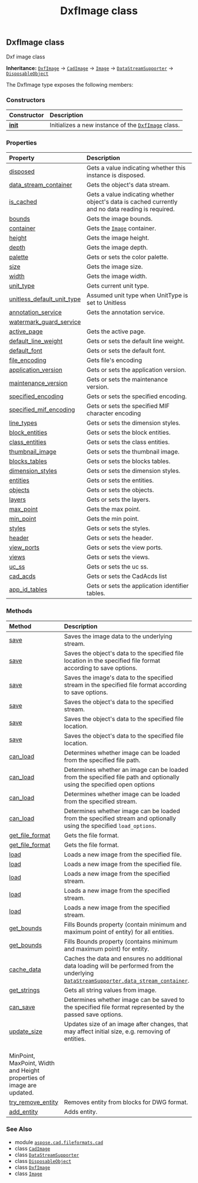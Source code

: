 ﻿---
title: DxfImage class
second_title: Aspose.CAD for Python via .NET API References
description: 
type: docs
weight: 300
url: /python-net/aspose.cad.fileformats.cad/dxfimage/
is_root: false
---

## DxfImage class

Dxf image class



**Inheritance:** [`DxfImage`](/cad/python-net/aspose.cad.fileformats.cad/dxfimage) → 
[`CadImage`](/cad/python-net/aspose.cad.fileformats.cad/cadimage) → 
[`Image`](/cad/python-net/aspose.cad/image) → 
[`DataStreamSupporter`](/cad/python-net/aspose.cad/datastreamsupporter) → 
[`DisposableObject`](/cad/python-net/aspose.cad/disposableobject)



The DxfImage type exposes the following members:

### Constructors
| Constructor | Description |
| :- | :- |
| [__init__](/cad/python-net/aspose.cad.fileformats.cad/dxfimage/__init__/#aspose.cad.fileformats.cad.cadconsts.CadAcadVersion) | Initializes a new instance of the [`DxfImage`](/cad/python-net/aspose.cad.fileformats.cad/dxfimage) class. |


### Properties
| Property | Description |
| :- | :- |
| [disposed](/cad/python-net/aspose.cad.fileformats.cad/dxfimage/disposed) | Gets a value indicating whether this instance is disposed. |
| [data_stream_container](/cad/python-net/aspose.cad.fileformats.cad/dxfimage/data_stream_container) | Gets the object's data stream. |
| [is_cached](/cad/python-net/aspose.cad.fileformats.cad/dxfimage/is_cached) | Gets a value indicating whether object's data is cached currently and no data reading is required. |
| [bounds](/cad/python-net/aspose.cad.fileformats.cad/dxfimage/bounds) | Gets the image bounds. |
| [container](/cad/python-net/aspose.cad.fileformats.cad/dxfimage/container) | Gets the [`Image`](/cad/python-net/aspose.cad/image) container. |
| [height](/cad/python-net/aspose.cad.fileformats.cad/dxfimage/height) | Gets the image height. |
| [depth](/cad/python-net/aspose.cad.fileformats.cad/dxfimage/depth) | Gets the image depth. |
| [palette](/cad/python-net/aspose.cad.fileformats.cad/dxfimage/palette) | Gets or sets the color palette. |
| [size](/cad/python-net/aspose.cad.fileformats.cad/dxfimage/size) | Gets the image size. |
| [width](/cad/python-net/aspose.cad.fileformats.cad/dxfimage/width) | Gets the image width. |
| [unit_type](/cad/python-net/aspose.cad.fileformats.cad/dxfimage/unit_type) | Gets current unit type. |
| [unitless_default_unit_type](/cad/python-net/aspose.cad.fileformats.cad/dxfimage/unitless_default_unit_type) | Assumed unit type when UnitType is set to Unitless |
| [annotation_service](/cad/python-net/aspose.cad.fileformats.cad/dxfimage/annotation_service) | Gets the annotation service. |
| [watermark_guard_service](/cad/python-net/aspose.cad.fileformats.cad/dxfimage/watermark_guard_service) |  |
| [active_page](/cad/python-net/aspose.cad.fileformats.cad/dxfimage/active_page) | Gets the active page. |
| [default_line_weight](/cad/python-net/aspose.cad.fileformats.cad/dxfimage/default_line_weight) | Gets or sets the default line weight. |
| [default_font](/cad/python-net/aspose.cad.fileformats.cad/dxfimage/default_font) | Gets or sets the default font. |
| [file_encoding](/cad/python-net/aspose.cad.fileformats.cad/dxfimage/file_encoding) | Gets file's encoding |
| [application_version](/cad/python-net/aspose.cad.fileformats.cad/dxfimage/application_version) | Gets or sets the application version. |
| [maintenance_version](/cad/python-net/aspose.cad.fileformats.cad/dxfimage/maintenance_version) | Gets or sets the maintenance version. |
| [specified_encoding](/cad/python-net/aspose.cad.fileformats.cad/dxfimage/specified_encoding) | Gets or sets the specified encoding. |
| [specified_mif_encoding](/cad/python-net/aspose.cad.fileformats.cad/dxfimage/specified_mif_encoding) | Gets or sets the specified MIF character encoding |
| [line_types](/cad/python-net/aspose.cad.fileformats.cad/dxfimage/line_types) | Gets or sets the dimension styles. |
| [block_entities](/cad/python-net/aspose.cad.fileformats.cad/dxfimage/block_entities) | Gets or sets the block entities. |
| [class_entities](/cad/python-net/aspose.cad.fileformats.cad/dxfimage/class_entities) | Gets or sets the class entities. |
| [thumbnail_image](/cad/python-net/aspose.cad.fileformats.cad/dxfimage/thumbnail_image) | Gets or sets the thumbnail image. |
| [blocks_tables](/cad/python-net/aspose.cad.fileformats.cad/dxfimage/blocks_tables) | Gets or sets the blocks tables. |
| [dimension_styles](/cad/python-net/aspose.cad.fileformats.cad/dxfimage/dimension_styles) | Gets or sets the dimension styles. |
| [entities](/cad/python-net/aspose.cad.fileformats.cad/dxfimage/entities) | Gets or sets the entities. |
| [objects](/cad/python-net/aspose.cad.fileformats.cad/dxfimage/objects) | Gets or sets the objects. |
| [layers](/cad/python-net/aspose.cad.fileformats.cad/dxfimage/layers) | Gets or sets the layers. |
| [max_point](/cad/python-net/aspose.cad.fileformats.cad/dxfimage/max_point) | Gets the max point. |
| [min_point](/cad/python-net/aspose.cad.fileformats.cad/dxfimage/min_point) | Gets the min point. |
| [styles](/cad/python-net/aspose.cad.fileformats.cad/dxfimage/styles) | Gets or sets the styles. |
| [header](/cad/python-net/aspose.cad.fileformats.cad/dxfimage/header) | Gets or sets the header. |
| [view_ports](/cad/python-net/aspose.cad.fileformats.cad/dxfimage/view_ports) | Gets or sets the view ports. |
| [views](/cad/python-net/aspose.cad.fileformats.cad/dxfimage/views) | Gets or sets the views. |
| [uc_ss](/cad/python-net/aspose.cad.fileformats.cad/dxfimage/uc_ss) | Gets or sets the uc ss. |
| [cad_acds](/cad/python-net/aspose.cad.fileformats.cad/dxfimage/cad_acds) | Gets or sets the CadAcds list |
| [app_id_tables](/cad/python-net/aspose.cad.fileformats.cad/dxfimage/app_id_tables) | Gets or sets the application identifier tables. |


### Methods
| Method | Description |
| :- | :- |
| [save](/cad/python-net/aspose.cad.fileformats.cad/dxfimage/save/#) | Saves the image data to the underlying stream. |
| [save](/cad/python-net/aspose.cad.fileformats.cad/dxfimage/save/#str-aspose.cad.imageoptions.ImageOptionsBase) | Saves the object's data to the specified file location in the specified file format according to save options. |
| [save](/cad/python-net/aspose.cad.fileformats.cad/dxfimage/save/#io.RawIOBase-aspose.cad.imageoptions.ImageOptionsBase) | Saves the image's data to the specified stream in the specified file format according to save options. |
| [save](/cad/python-net/aspose.cad.fileformats.cad/dxfimage/save/#io.RawIOBase) | Saves the object's data to the specified stream. |
| [save](/cad/python-net/aspose.cad.fileformats.cad/dxfimage/save/#str) | Saves the object's data to the specified file location. |
| [save](/cad/python-net/aspose.cad.fileformats.cad/dxfimage/save/#str-bool) | Saves the object's data to the specified file location. |
| [can_load](/cad/python-net/aspose.cad.fileformats.cad/dxfimage/can_load/#str) | Determines whether image can be loaded from the specified file path. |
| [can_load](/cad/python-net/aspose.cad.fileformats.cad/dxfimage/can_load/#str-aspose.cad.LoadOptions) | Determines whether an image can be loaded from the specified file path and optionally using the specified open options |
| [can_load](/cad/python-net/aspose.cad.fileformats.cad/dxfimage/can_load/#io.RawIOBase) | Determines whether image can be loaded from the specified stream. |
| [can_load](/cad/python-net/aspose.cad.fileformats.cad/dxfimage/can_load/#io.RawIOBase-aspose.cad.LoadOptions) | Determines whether image can be loaded from the specified stream and optionally using the specified `load_options`. |
| [get_file_format](/cad/python-net/aspose.cad.fileformats.cad/dxfimage/get_file_format/#str) | Gets the file format. |
| [get_file_format](/cad/python-net/aspose.cad.fileformats.cad/dxfimage/get_file_format/#io.RawIOBase) | Gets the file format. |
| [load](/cad/python-net/aspose.cad.fileformats.cad/dxfimage/load/#str-aspose.cad.LoadOptions) | Loads a new image from the specified file. |
| [load](/cad/python-net/aspose.cad.fileformats.cad/dxfimage/load/#str) | Loads a new image from the specified file. |
| [load](/cad/python-net/aspose.cad.fileformats.cad/dxfimage/load/#io.RawIOBase-aspose.cad.LoadOptions) | Loads a new image from the specified stream. |
| [load](/cad/python-net/aspose.cad.fileformats.cad/dxfimage/load/#io.RawIOBase-str-aspose.cad.LoadOptions) | Loads a new image from the specified stream. |
| [load](/cad/python-net/aspose.cad.fileformats.cad/dxfimage/load/#io.RawIOBase) | Loads a new image from the specified stream. |
| [get_bounds](/cad/python-net/aspose.cad.fileformats.cad/dxfimage/get_bounds/#) | Fills Bounds property (contain minimum and maximum point of entity) for all entities. |
| [get_bounds](/cad/python-net/aspose.cad.fileformats.cad/dxfimage/get_bounds/#aspose.cad.fileformats.cad.cadobjects.CadEntityBase) | Fills Bounds property (contains minimum and maximum point) for entity. |
| [cache_data](/cad/python-net/aspose.cad.fileformats.cad/dxfimage/cache_data/#) | Caches the data and ensures no additional data loading will be performed from the underlying [`DataStreamSupporter.data_stream_container`](/cad/python-net/aspose.cad/datastreamsupporter#data_stream_container). |
| [get_strings](/cad/python-net/aspose.cad.fileformats.cad/dxfimage/get_strings/#) | Gets all string values from image. |
| [can_save](/cad/python-net/aspose.cad.fileformats.cad/dxfimage/can_save/#aspose.cad.imageoptions.ImageOptionsBase) | Determines whether image can be saved to the specified file format represented by the passed save options. |
| [update_size](/cad/python-net/aspose.cad.fileformats.cad/dxfimage/update_size/#bool) | Updates size of an image after changes, that may affect initial size, e.g. removing of entities. <br/>MinPoint, MaxPoint, Width and Height properties of image are updated. |
| [try_remove_entity](/cad/python-net/aspose.cad.fileformats.cad/dxfimage/try_remove_entity/#aspose.cad.fileformats.cad.cadobjects.CadEntityBase) | Removes entity from blocks for DWG format. |
| [add_entity](/cad/python-net/aspose.cad.fileformats.cad/dxfimage/add_entity/#aspose.cad.fileformats.cad.cadobjects.CadEntityBase) | Adds entity. |



### See Also
* module [`aspose.cad.fileformats.cad`](..)
* class [`CadImage`](/cad/python-net/aspose.cad.fileformats.cad/cadimage)
* class [`DataStreamSupporter`](/cad/python-net/aspose.cad/datastreamsupporter)
* class [`DisposableObject`](/cad/python-net/aspose.cad/disposableobject)
* class [`DxfImage`](/cad/python-net/aspose.cad.fileformats.cad/dxfimage)
* class [`Image`](/cad/python-net/aspose.cad/image)
